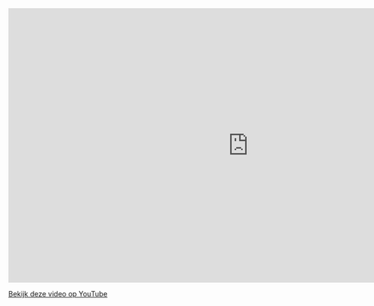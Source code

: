 <iframe width="960" height="551" src="https://www.youtube.com/embed/_2wJG-3DgKc" title="YouTube video player" frameborder="0" allow="accelerometer; autoplay; clipboard-write; encrypted-media; gyroscope; picture-in-picture; web-share" referrerpolicy="strict-origin-when-cross-origin" allowfullscreen></iframe>

[Bekijk deze video op YouTube](https://www.youtube.com/watch?v=_2wJG-3DgKc) 
